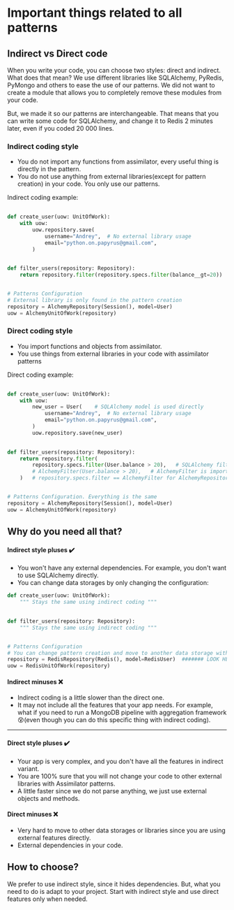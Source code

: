 # Important things related to all patterns

## Indirect vs Direct code
When you write your code, you can choose two styles: direct and indirect. What does that mean?
We use different libraries like SQLAlchemy, PyRedis, PyMongo and others to ease the use of our patterns.
We did not want to create a module that allows you to completely remove these modules from your code. 

But, we made it so our patterns are interchangeable. That means that you can write some code for SQLAlchemy, and change
it to Redis 2 minutes later, even if you coded 20 000 lines.

### Indirect coding style
- You do not import any functions from assimilator, every useful thing is directly in the pattern.
- You do not use anything from external libraries(except for pattern creation) in your code. You only use our patterns.

Indirect coding example:
```Python
 
def create_user(uow: UnitOfWork):
    with uow:
        uow.repository.save(
            username="Andrey",  # No external library usage
            email="python.on.papyrus@gmail.com",
        )

        
def filter_users(repository: Repository):
    return repository.filter(repository.specs.filter(balance__gt=20))   # only using arguments


# Patterns Configuration
# External library is only found in the pattern creation
repository = AlchemyRepository(Session(), model=User)
uow = AlchemyUnitOfWork(repository)
```

### Direct coding style
- You import functions and objects from assimilator.
- You use things from external libraries in your code with assimilator patterns

Direct coding example:
```Python
 
def create_user(uow: UnitOfWork):
    with uow:
        new_user = User(    # SQLAlchemy model is used directly
            username="Andrey",  # No external library usage
            email="python.on.papyrus@gmail.com",
        )
        uow.repository.save(new_user)

        
def filter_users(repository: Repository):
    return repository.filter(
        repository.specs.filter(User.balance > 20),   # SQLAlchemy filter user
        # AlchemyFilter(User.balance > 20),   # AlchemyFilter is imported from assimilator, direct use
    )   # repository.specs.filter == AlchemyFilter for AlchemyRepository, but you either use it directly or indirectly


# Patterns Configuration. Everything is the same
repository = AlchemyRepository(Session(), model=User)
uow = AlchemyUnitOfWork(repository)
```

## Why do you need all that?

#### Indirect style pluses ✔️
- You won't have any external dependencies. For example, you don't want to use SQLAlchemy
directly.
- You can change data storages by only changing the configuration:

```Python 
def create_user(uow: UnitOfWork):
    """ Stays the same using indirect coding """

        
def filter_users(repository: Repository):
    """ Stays the same using indirect coding """


# Patterns Configuration
# You can change pattern creation and move to another data storage without any issues.
repository = RedisRepository(Redis(), model=RedisUser)  ####### LOOK HERE
uow = RedisUnitOfWork(repository)
```

#### Indirect minuses ❌

- Indirect coding is a little slower than the direct one.
- It may not include all the features that your app
needs. For example, what if you need to run a MongoDB pipeline with aggregation framework😵(even though you can do this specific thing with indirect coding).

-------------------------------------------

#### Direct style pluses ✔️
- Your app is very complex, and you don't have all the features in indirect variant.
- You are 100% sure that you will not change your code to other external libraries with Assimilator patterns.
- A little faster since we do not parse anything, we just use external objects and methods.

#### Direct minuses ❌

- Very hard to move to other data storages or libraries since you are using external features directly.
- External dependencies in your code.


## How to choose?
We prefer to use indirect style, since it hides dependencies. But, what you need to do is adapt to your project. Start
with indirect style and use direct features only when needed.

